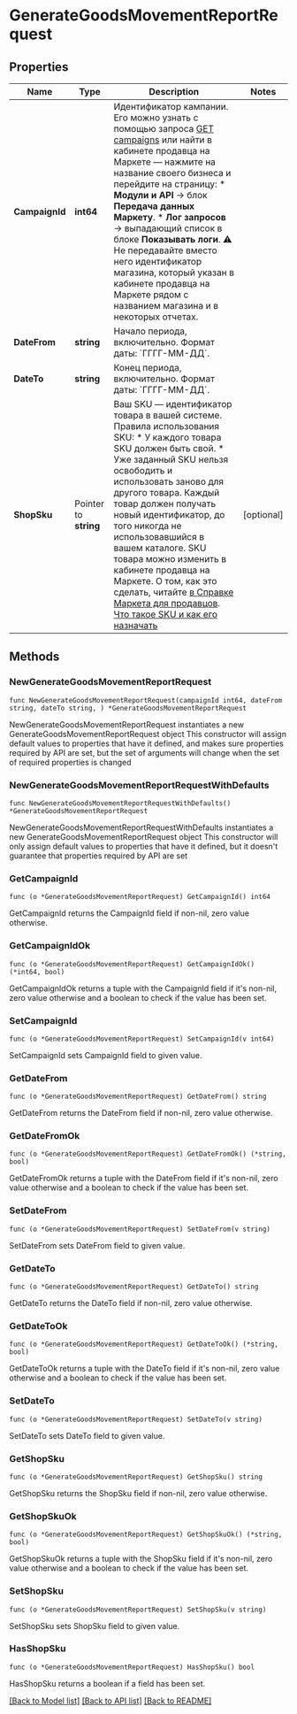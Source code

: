 # GenerateGoodsMovementReportRequest

## Properties

Name | Type | Description | Notes
------------ | ------------- | ------------- | -------------
**CampaignId** | **int64** | Идентификатор кампании.  Его можно узнать с помощью запроса [GET campaigns](../../reference/campaigns/getCampaigns.md) или найти в кабинете продавца на Маркете — нажмите на название своего бизнеса и перейдите на страницу:    * **Модули и API** → блок **Передача данных Маркету**.   * **Лог запросов** → выпадающий список в блоке **Показывать логи**.  ⚠️ Не передавайте вместо него идентификатор магазина, который указан в кабинете продавца на Маркете рядом с названием магазина и в некоторых отчетах.  | 
**DateFrom** | **string** | Начало периода, включительно. Формат даты: &#x60;ГГГГ-ММ-ДД&#x60;.  | 
**DateTo** | **string** | Конец периода, включительно. Формат даты: &#x60;ГГГГ-ММ-ДД&#x60;.  | 
**ShopSku** | Pointer to **string** | Ваш SKU — идентификатор товара в вашей системе.  Правила использования SKU:  * У каждого товара SKU должен быть свой.  * Уже заданный SKU нельзя освободить и использовать заново для другого товара. Каждый товар должен получать новый идентификатор, до того никогда не использовавшийся в вашем каталоге.  SKU товара можно изменить в кабинете продавца на Маркете. О том, как это сделать, читайте [в Справке Маркета для продавцов](https://yandex.ru/support2/marketplace/ru/assortment/operations/edit-sku).  [Что такое SKU и как его назначать](https://yandex.ru/support/marketplace/assortment/add/index.html#fields)  | [optional] 

## Methods

### NewGenerateGoodsMovementReportRequest

`func NewGenerateGoodsMovementReportRequest(campaignId int64, dateFrom string, dateTo string, ) *GenerateGoodsMovementReportRequest`

NewGenerateGoodsMovementReportRequest instantiates a new GenerateGoodsMovementReportRequest object
This constructor will assign default values to properties that have it defined,
and makes sure properties required by API are set, but the set of arguments
will change when the set of required properties is changed

### NewGenerateGoodsMovementReportRequestWithDefaults

`func NewGenerateGoodsMovementReportRequestWithDefaults() *GenerateGoodsMovementReportRequest`

NewGenerateGoodsMovementReportRequestWithDefaults instantiates a new GenerateGoodsMovementReportRequest object
This constructor will only assign default values to properties that have it defined,
but it doesn't guarantee that properties required by API are set

### GetCampaignId

`func (o *GenerateGoodsMovementReportRequest) GetCampaignId() int64`

GetCampaignId returns the CampaignId field if non-nil, zero value otherwise.

### GetCampaignIdOk

`func (o *GenerateGoodsMovementReportRequest) GetCampaignIdOk() (*int64, bool)`

GetCampaignIdOk returns a tuple with the CampaignId field if it's non-nil, zero value otherwise
and a boolean to check if the value has been set.

### SetCampaignId

`func (o *GenerateGoodsMovementReportRequest) SetCampaignId(v int64)`

SetCampaignId sets CampaignId field to given value.


### GetDateFrom

`func (o *GenerateGoodsMovementReportRequest) GetDateFrom() string`

GetDateFrom returns the DateFrom field if non-nil, zero value otherwise.

### GetDateFromOk

`func (o *GenerateGoodsMovementReportRequest) GetDateFromOk() (*string, bool)`

GetDateFromOk returns a tuple with the DateFrom field if it's non-nil, zero value otherwise
and a boolean to check if the value has been set.

### SetDateFrom

`func (o *GenerateGoodsMovementReportRequest) SetDateFrom(v string)`

SetDateFrom sets DateFrom field to given value.


### GetDateTo

`func (o *GenerateGoodsMovementReportRequest) GetDateTo() string`

GetDateTo returns the DateTo field if non-nil, zero value otherwise.

### GetDateToOk

`func (o *GenerateGoodsMovementReportRequest) GetDateToOk() (*string, bool)`

GetDateToOk returns a tuple with the DateTo field if it's non-nil, zero value otherwise
and a boolean to check if the value has been set.

### SetDateTo

`func (o *GenerateGoodsMovementReportRequest) SetDateTo(v string)`

SetDateTo sets DateTo field to given value.


### GetShopSku

`func (o *GenerateGoodsMovementReportRequest) GetShopSku() string`

GetShopSku returns the ShopSku field if non-nil, zero value otherwise.

### GetShopSkuOk

`func (o *GenerateGoodsMovementReportRequest) GetShopSkuOk() (*string, bool)`

GetShopSkuOk returns a tuple with the ShopSku field if it's non-nil, zero value otherwise
and a boolean to check if the value has been set.

### SetShopSku

`func (o *GenerateGoodsMovementReportRequest) SetShopSku(v string)`

SetShopSku sets ShopSku field to given value.

### HasShopSku

`func (o *GenerateGoodsMovementReportRequest) HasShopSku() bool`

HasShopSku returns a boolean if a field has been set.


[[Back to Model list]](../README.md#documentation-for-models) [[Back to API list]](../README.md#documentation-for-api-endpoints) [[Back to README]](../README.md)


